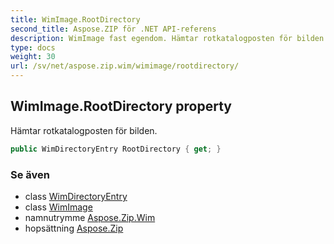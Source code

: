 ```yaml
---
title: WimImage.RootDirectory
second_title: Aspose.ZIP för .NET API-referens
description: WimImage fast egendom. Hämtar rotkatalogposten för bilden.
type: docs
weight: 30
url: /sv/net/aspose.zip.wim/wimimage/rootdirectory/
---
```

## WimImage.RootDirectory property

Hämtar rotkatalogposten för bilden.

```csharp
public WimDirectoryEntry RootDirectory { get; }
```

### Se även

* class [WimDirectoryEntry](../../wimdirectoryentry/)
* class [WimImage](../)
* namnutrymme [Aspose.Zip.Wim](../../wimimage/)
* hopsättning [Aspose.Zip](../../../)


